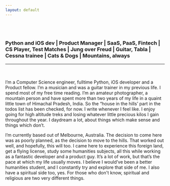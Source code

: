 ```yaml
---
layout: default
---
```

<br>
<br>
<h3 class="post-title">Python and iOS dev | Product Manager | SaaS, PaaS, Fintech | CS Player, Test Matches | Jung over Freud | Guitar, Tabla | Cessna trainee | Cats & Dogs | Mountains, always</h3>

<hr>

<br>
<br>
I’m a Computer Science engineer, fulltime Python, iOS developer and a Product fellow. I’m a musician and was a guitar trainer in my previous life.  I spend most of my free time reading. I’m an amateur photographer, a mountain person and have spent more than two years of my life in a quaint little town of Himachal Pradesh, India. So the “house in the hills’ part in the todos list has been checked, for now. I write whenever I feel like. I enjoy going for high altitude treks and losing whatever little precious kilos I gain throughout the year. I daydream a lot, about things which make sense and things which don’t.

I’m currently based out of Melbourne, Australia. The decision to come here was as poorly planned, as the decision to move to the hills. That worked out well, and hopefully, this will too. I came here to experience this foreign land, get a flying license, study some humanities subjects, all this while working as a fantastic developer and a product guy. It’s a lot of work, but that’s the pace at which my life usually moves. I believe I would’ve been a better humanities student, and I constantly try and explore that side of me. I also have a spiritual side too, yes. For those who don't know, spiritual and religious are two very different things. 
